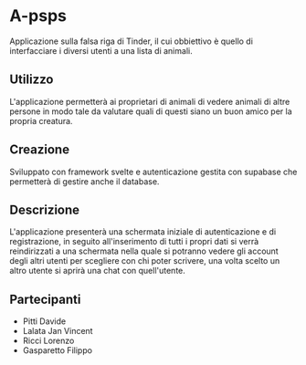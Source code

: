 # A-psps

Applicazione sulla falsa riga di Tinder, il cui obbiettivo è quello di interfacciare i diversi utenti a una lista di animali.

## Utilizzo

L'applicazione permetterà ai proprietari di animali di vedere animali di altre persone in modo tale da valutare quali di questi siano un buon amico per la propria creatura.

## Creazione
Sviluppato con framework svelte e autenticazione gestita con supabase che permetterà di gestire anche il database.

## Descrizione 

L'applicazione presenterà una schermata iniziale di autenticazione e di registrazione, in seguito all'inserimento di tutti i propri dati si verrà reindirizzati a una schermata nella quale si potranno vedere gli account degli altri utenti per scegliere con chi poter scrivere, una volta scelto un altro utente si aprirà una chat con quell'utente.

## Partecipanti

- Pitti Davide
- Lalata Jan Vincent
- Ricci Lorenzo
- Gasparetto Filippo